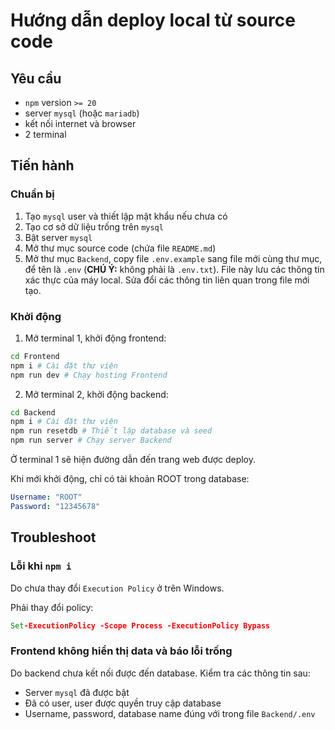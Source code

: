 # Hướng dẫn deploy local từ source code


## Yêu cầu
* `npm` version `>= 20`
* server `mysql` (hoặc `mariadb`)
* kết nối internet và browser
* 2 terminal

## Tiến hành

### Chuẩn bị

1. Tạo `mysql` user và thiết lập mật khẩu nếu chưa có
1. Tạo cơ sở dữ liệu trống trên `mysql`
1. Bật server `mysql`
1. Mở thư mục source code (chứa file `README.md`)
1. Mở thư mục `Backend`, copy file `.env.example` sang file mới cùng thư mục, để tên là `.env` (**CHÚ Ý:** không phải là `.env.txt`). File này lưu các thông tin xác thực của máy local. Sửa đổi các thông tin liên quan trong file mới tạo.

### Khởi động

1. Mở terminal 1, khởi động frontend:
```sh
cd Frontend
npm i # Cài đặt thư viện
npm run dev # Chạy hosting Frontend
```

2. Mở terminal 2, khởi động backend:
```sh
cd Backend
npm i # Cài đặt thư viện
npm run resetdb # Thiết lập database và seed
npm run server # Chạy server Backend
```

Ở terminal 1 sẽ hiện đường dẫn đến trang web được deploy. 

Khi mới khởi động, chỉ có tài khoản ROOT trong database:
```yaml
Username: "ROOT"
Password: "12345678"
```

## Troubleshoot

### Lỗi khi `npm i`

Do chưa thay đổi `Execution Policy` ở trên Windows. 

Phải thay đổi policy:

```bat
Set-ExecutionPolicy -Scope Process -ExecutionPolicy Bypass
```

### Frontend không hiển thị data và báo lỗi trống

Do backend chưa kết nối được đến database. Kiểm tra các thông tin sau:
* Server `mysql` đã được bật
* Đã có user, user được quyền truy cập database
* Username, password, database name đúng với trong file `Backend/.env`
